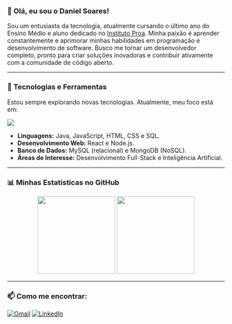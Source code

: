 ### 👋 Olá, eu sou o Daniel Soares!

Sou um entusiasta da tecnologia, atualmente cursando o último ano do Ensino Médio e aluno dedicado no [Instituto Proa](https://www.proa.org.br/). Minha paixão é aprender constantemente e aprimorar minhas habilidades em programação e desenvolvimento de software. Busco me tornar um desenvolvedor completo, pronto para criar soluções inovadoras e contribuir ativamente com a comunidade de código aberto.

---

### 🚀 Tecnologias e Ferramentas

Estou sempre explorando novas tecnologias. Atualmente, meu foco está em:

<p align="left">
  <img src="https://skillicons.dev/icons?i=java,javascript,html,css,react,mysql," />
</p>

- **Linguagens:** Java, JavaScript, HTML, CSS e SQL.
- **Desenvolvimento Web:** React e Node.js.
- **Banco de Dados:** MySQL (relacional) e MongoDB (NoSQL).
- **Áreas de Interesse:** Desenvolvimento Full-Stack e Inteligência Artificial.

---

### 📊 Minhas Estatísticas no GitHub

<p align="center">
  <img height="180em" src="https://github-readme-stats.vercel.app/api?username=danielsoares30&show_icons=true&theme=dracula&include_all_commits=true&count_private=true"/>
  <img height="180em" src="https://github-readme-stats.vercel.app/api/top-langs/?username=danielsoares30&layout=compact&langs_count=7&theme=dracula"/>
</p>

---
### 📫 Como me encontrar:

<p align="left">
<a href="mailto:danielsoares300907@gmail.com" target="_blank"><img src="https://img.shields.io/badge/Gmail-D14836?style=for-the-badge&logo=gmail&logoColor=white" alt="Gmail"/></a>
<a href="https://www.linkedin.com/in/daniesoares30" target="_blank"><img src="https://img.shields.io/badge/-LinkedIn-%230077B5?style=for-the-badge&logo=linkedin&logoColor=white" target="_blank" alt="LinkedIn"/></a>
</p>
